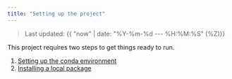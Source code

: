 ```yaml
---
title: "Setting up the project"
---
```

> Last updated: {{ "now" | date: "%Y-%m-%d --- %H:%M:%S" (%Z)}}

This project requires two steps to get things ready to run.

1. [Setting up the conda environment](./environment.md)
2. [Installing a local package](./package_install.md)